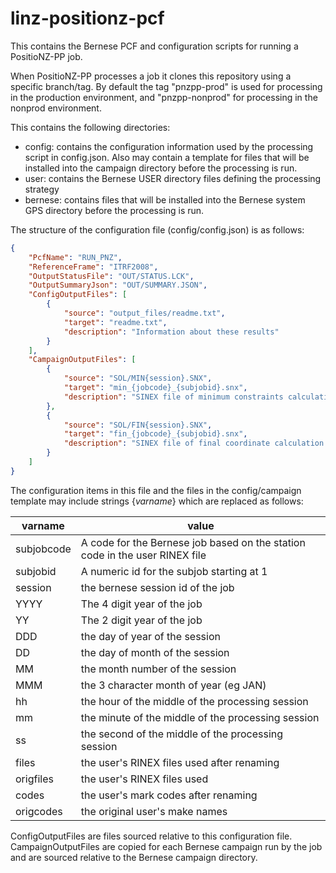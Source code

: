 # linz-positionz-pcf

This contains the Bernese PCF and configuration scripts for running a PositioNZ-PP job.

When PositioNZ-PP processes a job it clones this repository using a specific branch/tag.
By default the tag "pnzpp-prod" is used for processing in the production environment, and
"pnzpp-nonprod" for processing in the nonprod environment.

This contains the following directories:

* config: contains the configuration information used by the processing script in config.json.  Also may contain a template for files that will be installed into the campaign directory before the processing is run.
* user: contains the Bernese USER directory files defining the processing strategy
* bernese: contains files that will be installed into the Bernese system GPS directory before the processing is run.

The structure of the configuration file (config/config.json) is as follows:

```json
{
    "PcfName": "RUN_PNZ",
    "ReferenceFrame": "ITRF2008",
    "OutputStatusFile": "OUT/STATUS.LCK",
    "OutputSummaryJson": "OUT/SUMMARY.JSON",
    "ConfigOutputFiles": [
        {
            "source": "output_files/readme.txt",
            "target": "readme.txt",
            "description": "Information about these results"
        }
    ],
    "CampaignOutputFiles": [
        {
            "source": "SOL/MIN{session}.SNX",
            "target": "min_{jobcode}_{subjobid}.snx",
            "description": "SINEX file of minimum constraints calculation for {origcodes} ({origfiles})"
        },
        {
            "source": "SOL/FIN{session}.SNX",
            "target": "fin_{jobcode}_{subjobid}.snx",
            "description": "SINEX file of final coordinate calculation for {origcodes} ({origfiles})"
        }
    ]
}
```

The configuration items in this file and the files in the config/campaign template may include strings {_varname_} which are replaced as follows:

varname | value
--- | ---
subjobcode | A code for the Bernese job based on the station code in the user RINEX file
subjobid | A numeric id for the subjob starting at 1
session | the bernese session id of the job
YYYY | The 4 digit year of the job
YY | The 2 digit year of the job
DDD | the day of year of the session
DD | the day of month of the session
MM | the month number of the session
MMM | the 3 character month of year (eg JAN)
hh | the hour of the middle of the processing session
mm | the minute of the middle of the processing session
ss | the second of the middle of the processing session
files | the user's RINEX files used after renaming
origfiles | the user's RINEX files used
codes | the user's mark codes after renaming
origcodes | the original user's make names

ConfigOutputFiles are files sourced relative to this configuration file.
CampaignOutputFiles are copied for each Bernese campaign run by the job and are sourced relative to the Bernese campaign directory.
